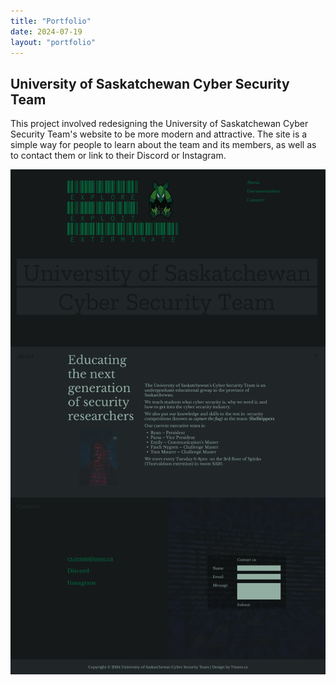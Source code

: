 ```yaml
---
title: "Portfolio"
date: 2024-07-19
layout: "portfolio"
---
```


## University of Saskatchewan Cyber Security Team

This project involved redesigning 
the University of Saskatchewan Cyber Security Team's website to be more modern and attractive. 
The site is a simple way for people to learn about the team and its members, as well as to contact them 
or link to their Discord or Instagram.

![University of Saskatchewan CST Website](/image/Landing%20Page.png)
